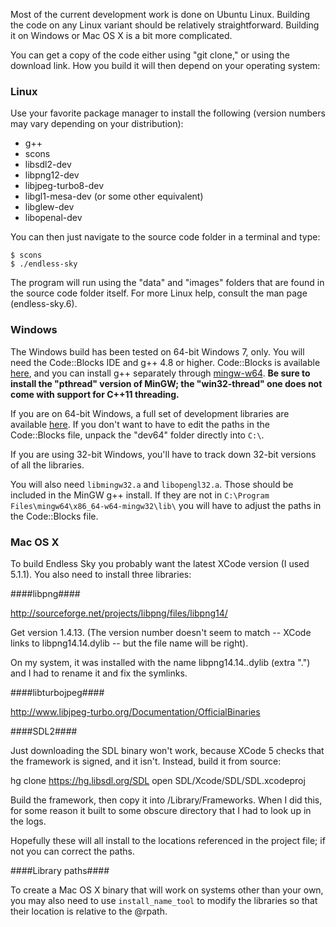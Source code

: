 Most of the current development work is done on Ubuntu Linux. Building the code on any Linux variant should be relatively straightforward. Building it on Windows or Mac OS X is a bit more complicated.

You can get a copy of the code either using "git clone," or using the download link. How you build it will then depend on your operating system:

### Linux ###

Use your favorite package manager to install the following (version numbers may vary depending on your distribution):
* g++
* scons
* libsdl2-dev
* libpng12-dev
* libjpeg-turbo8-dev
* libgl1-mesa-dev (or some other equivalent)
* libglew-dev
* libopenal-dev

You can then just navigate to the source code folder in a terminal and type:

```
$ scons
$ ./endless-sky
```

The program will run using the "data" and "images" folders that are found in the source code folder itself. For more Linux help, consult the man page (endless-sky.6).

### Windows ###

The Windows build has been tested on 64-bit Windows 7, only. You will need the Code::Blocks IDE and g++ 4.8 or higher. Code::Blocks is available [here](http://sourceforge.net/projects/codeblocks/files/Binaries/13.12/Windows/codeblocks-13.12-setup.exe/download), and you can install g++ separately through [mingw-w64](http://sourceforge.net/projects/mingw-w64/files/Toolchains%20targetting%20Win64/Personal%20Builds/mingw-builds/4.8.5/threads-posix/seh/). **Be sure to install the "pthread" version of MinGW; the "win32-thread" one does not come with support for C++11 threading.**

If you are on 64-bit Windows, a full set of development libraries are available [here](http://endless-sky.github.io/win64-dev.zip). If you don't want to have to edit the paths in the Code::Blocks file, unpack the "dev64" folder directly into `C:\`. 

If you are using 32-bit Windows, you'll have to track down 32-bit versions of all the libraries.

You will also need `libmingw32.a` and `libopengl32.a`. Those should be included in the MinGW g++ install. If they are not in `C:\Program Files\mingw64\x86_64-w64-mingw32\lib\` you will have to adjust the paths in the Code::Blocks file.

### Mac OS X ###

To build Endless Sky you probably want the latest XCode version (I used 5.1.1). You also need to install three libraries:

####libpng####

http://sourceforge.net/projects/libpng/files/libpng14/

Get version 1.4.13. (The version number doesn't seem to match -- XCode links to libpng14.14.dylib -- but the file name will be right).

On my system, it was installed with the name libpng14.14..dylib (extra ".") and I had to rename it and fix the symlinks.

####libturbojpeg####

http://www.libjpeg-turbo.org/Documentation/OfficialBinaries

####SDL2####

Just downloading the SDL binary won't work, because XCode 5 checks that the framework is signed, and it isn't. Instead, build it from source:

hg clone https://hg.libsdl.org/SDL
open SDL/Xcode/SDL/SDL.xcodeproj

Build the framework, then copy it into /Library/Frameworks. When I did this, for some reason it built to some obscure directory that I had to look up in the logs.

Hopefully these will all install to the locations referenced in the project file; if not you can correct the paths.

####Library paths####

To create a Mac OS X binary that will work on systems other than your own, you may also need to use `install_name_tool` to modify the libraries so that their location is relative to the @rpath.